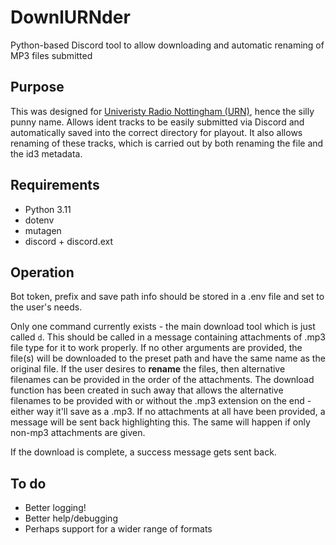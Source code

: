 # DownlURNder
Python-based Discord tool to allow downloading and automatic renaming of MP3 files submitted

## Purpose
This was designed for [Univeristy Radio Nottingham (URN)](https://urn1350.net), hence the silly punny name. Allows ident tracks to be easily submitted via Discord and automatically saved into the correct directory for playout. It also allows renaming of these tracks, which is carried out by both renaming the file and the id3 metadata. 

## Requirements
- Python 3.11
- dotenv
- mutagen
- discord + discord.ext

## Operation
Bot token, prefix and save path info should be stored in a .env file and set to the user's needs.

Only one command currently exists - the main download tool which is just called `d`. This should be called in a message containing attachments of .mp3 file type for it to work properly. If no other arguments are provided, the file(s) will be downloaded to the preset path and have the same name as the original file. If the user desires to **rename** the files, then alternative filenames can be provided in the order of the attachments. The download function has been created in such away that allows the alternative filenames to be provided with or without the .mp3 extension on the end - either way it'll save as a .mp3. If no attachments at all have been provided, a message will be sent back highlighting this. The same will happen if only non-mp3 attachments are given. 

If the download is complete, a success message gets sent back.

## To do
- Better logging!
- Better help/debugging
- Perhaps support for a wider range of formats
